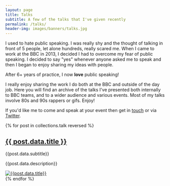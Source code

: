 ```yaml
---
layout: page
title: Talks
subtitle: A few of the talks that I've given recently
permalink: /talks/
header-img: images/banners/talks.jpg
---
```


I used to hate public speaking. I was really shy and the thought of talking in front of 5 people, let alone hundreds, really scared me. When I came to work at the BBC in 2013, I decided I had to overcome my fear of public speaking. I decided to say "yes" whenever anyone asked me to speak and then I began to enjoy sharing my ideas with people.

After 6+ years of practice, I now **love** public speaking!

I really enjoy sharing the work I do both at the BBC and outside of the day job. Here you will find an archive of the talks I've presented both internally to BBC teams, and to a wider audience and various events. Most of my talks involve 80s and 90s rappers or gifs. Enjoy!

If you'd like me to come and speak at your event then get in [touch](/contact) or via [Twitter](https://twitter.com/marclittlemore).

{% for post in collections.talk reversed %}
<article class="pv4 bb b--black-10 ph3 ph0-l">
    <div class="flex flex-column flex-row-ns">
        <div class="w-100 w-60-ns pr3-ns order-2 order-1-ns">
            <a href="{{ post.data.url | prepend: site.baseurl }}" class="link dim black">
                <h1 class="f3 roboto mt0 lh-title mb1">{{ post.data.title }}</h1>
            </a>
            <p class="f5 f4-l lh-copy roboto i mv2">
                {{post.data.subtitle}}
            </p>
            <p class="f6 f5-l lh-copy roboto">
                {{post.data.description}}
            </p>
        </div>
        <div class="pl3-ns order-1 order-2-ns mb4 mb0-ns w-100 w-40-ns">
            <a href="{{ post.data.url | prepend: site.baseurl }}" class="grow dib">
                <img src="{{post.data.thumbnail}}" class="db" alt="{{post.data.title}}">
            </a>
        </div>
    </div>
</article>
{% endfor %}
